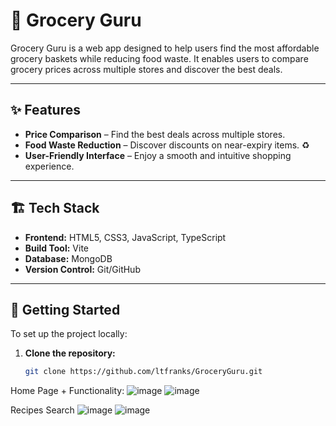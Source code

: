 # 🛒 Grocery Guru

Grocery Guru is a web app designed to help users find the most affordable grocery baskets while reducing food waste. It enables users to compare grocery prices across multiple stores and discover the best deals.

---

## ✨ Features

- **Price Comparison** – Find the best deals across multiple stores.  
- **Food Waste Reduction** – Discover discounts on near-expiry items. ♻️  
- **User-Friendly Interface** – Enjoy a smooth and intuitive shopping experience.  

---

## 🏗️ Tech Stack

- **Frontend:** HTML5, CSS3, JavaScript, TypeScript  
- **Build Tool:** Vite  
- **Database:** MongoDB  
- **Version Control:** Git/GitHub  

---

## 🚀 Getting Started

To set up the project locally:

1. **Clone the repository:**
   ```bash
   git clone https://github.com/ltfranks/GroceryGuru.git


Home Page + Functionality: 
![image](https://github.com/user-attachments/assets/76c58b73-a040-4915-b863-f77c73c5ca83)
![image](https://github.com/user-attachments/assets/a52b8f68-117a-4241-948a-7b6db4ece90b)


Recipes Search
![image](https://github.com/user-attachments/assets/5f5d3541-5cb9-4833-80c9-2eedcbce0efd)
![image](https://github.com/user-attachments/assets/0b5a5939-44af-4220-ba1b-a499254b6359)

